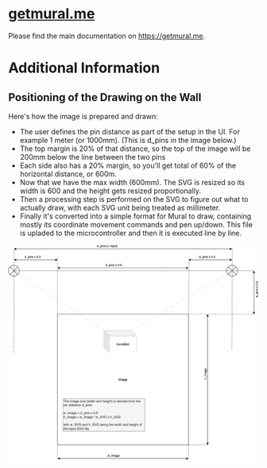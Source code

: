 # [getmural.me](https://getmural.me)

Please find the main documentation on https://getmural.me. 

# Additional Information

## Positioning of the Drawing on the Wall

Here's how the image is prepared and drawn:

- The user defines the pin distance as part of the setup in the UI. For example 1 meter (or 1000mm). (This is d_pins in the image below.)
- The top margin is 20% of that distance, so the top of the image will be 200mm below the line between the two pins
- Each side also has a 20% margin, so you'll get total of 60% of the horizontal distance, or 600m.
- Now that we have the max width (600mm). The SVG is resized so its width is 600 and the height gets resized proportionally.
- Then a processing step is performed on the SVG to figure out what to actually draw, with each SVG unit being treated as millimeter.
- Finally it's converted into a simple format for Mural to draw, containing mostly its coordinate movement commands and pen up/down. This file is upladed to the microcontroller and then it is executed line by line.

![esp32](/images/doc/muralbot_image_positioning.drawio.svg)
